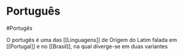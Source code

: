 # Português
#Portugês 

O portugês é uma das [[Linguagens]]  de Origem do Latim falada em [[Portugal]]  e no [[Brasil]], na qual diverge-se em duas variantes

